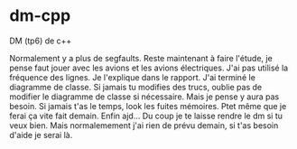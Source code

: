 # dm-cpp
DM (tp6) de c++

Normalement y a plus de segfaults.
Reste maintenant à faire l'étude, je pense faut jouer avec les avions et les avions électriques.
J'ai pas utilisé la fréquence des lignes. Je l'explique dans le rapport.
J'ai terminé le diagramme de classe. Si jamais tu modifies des trucs, oublie pas de modifier le diagramme de classe si nécessaire. Mais je pense y aura pas besoin.
Si jamais t'as le temps, look les fuites mémoires. Ptet même que je ferai ça vite fait demain. Enfin ajd...
Du coup je te laisse rendre le dm si tu veux bien. Mais normalemement j'ai rien de prévu demain, si t'as besoin d'aide je serai là.
